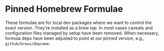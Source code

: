 # Pinned Homebrew Formulae

These formulae are for local dev packages where we want to control the
exact version. They're installed as a brew tap. In most cases caveats
and configuration files managed by setup have been removed. When
necessary, formula deps have been adjusted to point at our pinned
version, e.g., `github/brews/depname`.
